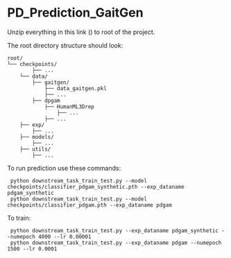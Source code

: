 # PD_Prediction_GaitGen

Unzip everything in this link () to root of the project. 

The root directory structure should look:
```
root/
└── checkpoints/
        ├── ...
    └── data/
        ├── gaitgen/
            ├── data_gaitgen.pkl
            ├── ...
        ├── dpgam
            ├── HumanML3Drep
                ├── ...
            ├── ...
    ├── exp/ 
        ├── ...
    ├── models/ 
        ├── ...
    ├── utils/ 
        ├── ...
```

To run prediction use these commands:
```
 python downstream_task_train_test.py --model checkpoints/classifier_pdgam_synthetic.pth --exp_dataname pdgam_synthetic
 python downstream_task_train_test.py --model checkpoints/classifier_pdgam.pth --exp_dataname pdgam
```

To train:
```
 python downstream_task_train_test.py --exp_dataname pdgam_synthetic --numepoch 4000 --lr 0.00001
 python downstream_task_train_test.py --exp_dataname pdgam --numepoch 1500 --lr 0.0001
```